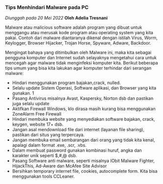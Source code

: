 ### Tips Menhindari Malware pada PC
*Diunggah pada 20 Mei 2022*
__Oleh Adelia Tresnani__

Malware atau malicious software adalah program yang dibuat untuk menggangu atau merusak kode program atau operating system yang kita pakai. Contoh dari malware diantaranya dikenal dengan istilah Virus, Worm, Keylogger, Browser Hijacker, Trojan Horse, Spyware, Adware, Backdoor.

Mengingat bahaya yang ditimbulkan oleh Malware ini, maka kita sebagai pengguna komputer dan Internet sudah selayaknya mengetahui cara untuk mencegah agar malware tidak menginfeksi komputer kita. Berikut beberapa tips umum yang bisa kita lakukan agar komputer terhindar dari serangan malware:

* Hindari menggunakan program bajakan,crack, nulled.
* Selalu update Sistem Operasi, Software aplikasi, dan Browser yang kita gunakan. 1
* Pasang Antivirus misalnya Avast, Kaspersky, Norton dsb dan pastikan juga selalu update
* Aktifkan Firewall Windows, klo dirasa masih kurang bisa menggunakan ZoneAlarm Free Firewall
* Hindari membuka website yang menyediakan software bajakan, crack, keygen, website 17+ dsb.
* Jangan asal mendownload file dari internet (layanan file sharing), pastikan dari situs yang terpercaya.
* Jangan membuka email sembarangan dari orang yang tidak kita kenal, apalagi dalam format .exe, .scr, .vbs.
* Dalam membuat password gunakan kombinasi huruf, angka dan karakter unik seperti $,#,@ dsb.
* Pasang Software anti malware, seperti misalnya IObit Malware Fighter, HijackThis, Ad-Aware dan McAfee Site Advisor
* Bersihkan temporary internet file, cookies, autocomplete form. Kita bisa menggunakan tools CCLeaner.